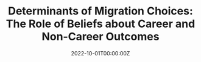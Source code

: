 ---
title: "Determinants of Migration Choices: The Role of Beliefs about Career and Non-Career Outcomes"

# Authors
# If you created a profile for a user (e.g. the default `admin` user), write the username (folder name) here
# and it will be replaced with their full name and linked to their profile.

#authors:
#- 
#- admin
#- 

# Author notes (optional)
#author_notes:
#- "Equal contribution"
#- "Equal contribution"

date: "2022-10-01T00:00:00Z"


#summary: <p align="justify"><span style="font-family:Lora">Why do young adults migrate? This paper studies the reasons behind migration choices of young, highly educated individuals from lagging-behind regions. I collect a rich dataset on subjective expectations at the time when respondents are making their choice of whether to migrate out of Andalusia, one of the poorest regions of Spain. I then use the data to estimate a life-cycle model of migration choice, taking migration duration into account. Crucially, the collected data allow me to separate preferences from beliefs and to distinguish between pecuniary and nonpecuniary factors. Regarding pecuniary factors, I find that migration decisions are more sensitive to earnings, followed by the prospects of full-time employment and a better match between studies and job. Although there is sorting on expected labor market outcomes, my results show that the set of nonpecuniary factors, such as being close to family and quality of social life, play a larger role in choosing whether to migrate. Given the large expected likelihood of short-term migration, I study the reasons for planning to migrate temporarily. Counterfactual exercises show that a human capital acquisition strategy plays a small role on the plan to migrate short-term. Instead, expected short-term migration is largely motivated by preferences for nonpecuniary outcomes.</span>

summary: <span style="font-family:Lora">*(Under review)*</span></br><p align="justify"><span style="font-family:Lora"> Using original survey data on subjective expectations, I examine how expected career and non-career returns shape migration choices among highly educated young adults from lagging regions in advanced economies. I document strong trade-offs between professional and personal life returns across three counterfactual migration scenarios. A life-cycle utility model shows that non-career factors drive migration choices and welfare, explaining why short-term migration is preferred over long-term migration. Removing short-term migration benefits shifts more short-term migrants to staying than to long-term migration, with responses varying by ability. Policy simulations show promoting short-term migration is three times more cost-effective for high-ability stayers than long-term migrants. A follow-up survey confirms that initial expectations strongly predict realized migration choices and outcomes.</br></br><ins>Presented at</ins>&colon; SAEe (Valencia, December 2022), SOLE (Philadelphia, May 2023), BSE Summer Forum (Barcelona, June 2023), Workshop on Subjective Expectations (Bocconi-Milan, June 2023), Workshop on Migration and Family Economics (IESEG-Paris, June 2023), EEA-ESEM (Barcelona, August 2023), EALE (Prague, September 2023), WB-IDB HUMANS Seminar (Washington, March 2024), CUNEF Universidad (Madrid, April 2024), Jornadas de Economía Laboral (Barcelona, July 2024), CERGE-EI (Prague, December 2024)</span>


external_link: uploads/ayarza_determinants_migration.pdf
# Custom links (uncomment lines below)
links:
- name: Paper
  url: uploads/ayarza_determinants_migration.pdf

---